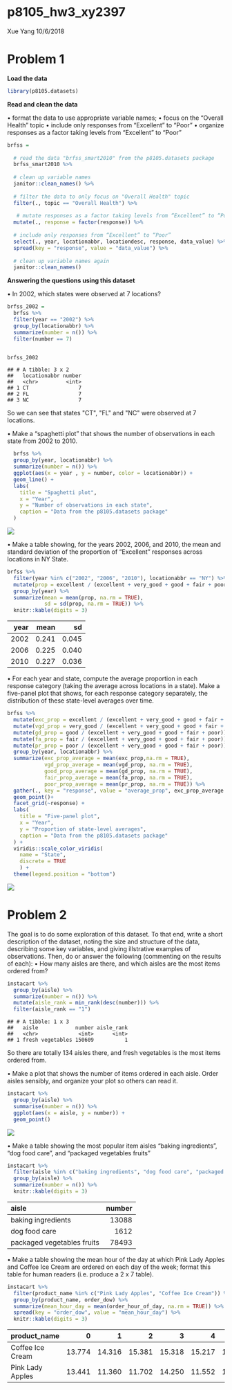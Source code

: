 p8105\_hw3\_xy2397
================
Xue Yang
10/6/2018

Problem 1
=========

**Load the data**

``` r
library(p8105.datasets)
```

**Read and clean the data**

• format the data to use appropriate variable names; • focus on the “Overall Health” topic • include only responses from “Excellent” to “Poor” • organize responses as a factor taking levels from “Excellent” to “Poor”

``` r
brfss = 
  
  # read the data "brfss_smart2010" from the p8105.datasets package
  brfss_smart2010 %>% 
  
  # clean up variable names
  janitor::clean_names() %>% 
  
  # filter the data to only focus on "Overall Health" topic
  filter(., topic == "Overall Health") %>% 
  
   # mutate responses as a factor taking levels from “Excellent” to “Poor”
  mutate(., response = factor(response)) %>% 
  
  # include only responses from “Excellent” to “Poor”
  select(., year, locationabbr, locationdesc, response, data_value) %>%
  spread(key = "response", value = "data_value") %>% 
  
  # clean up variable names again
  janitor::clean_names()
```

**Answering the questions using this dataset**

• In 2002, which states were observed at 7 locations?

``` r
brfss_2002 = 
  brfss %>% 
  filter(year == "2002") %>%
  group_by(locationabbr) %>% 
  summarize(number = n()) %>% 
  filter(number == 7)


brfss_2002
```

    ## # A tibble: 3 x 2
    ##   locationabbr number
    ##   <chr>         <int>
    ## 1 CT                7
    ## 2 FL                7
    ## 3 NC                7

So we can see that states "CT", "FL" and "NC" were observed at 7 locations.

• Make a “spaghetti plot” that shows the number of observations in each state from 2002 to 2010.

``` r
  brfss %>% 
  group_by(year, locationabbr) %>% 
  summarize(number = n()) %>% 
  ggplot(aes(x = year , y = number, color = locationabbr)) +
  geom_line() +
  labs(
    title = "Spaghetti plot",
    x = "Year",
    y = "Number of observations in each state",
    caption = "Data from the p8105.datasets package"
  ) 
```

![](p8105_hw3_xy2397_files/figure-markdown_github/unnamed-chunk-4-1.png)

• Make a table showing, for the years 2002, 2006, and 2010, the mean and standard deviation of the proportion of “Excellent” responses across locations in NY State.

``` r
brfss %>% 
  filter(year %in% c("2002", "2006", "2010"), locationabbr == "NY") %>% 
  mutate(prop = excellent / (excellent + very_good + good + fair + poor)) %>% 
  group_by(year) %>% 
  summarize(mean = mean(prop, na.rm = TRUE),
            sd = sd(prop, na.rm = TRUE)) %>% 
  knitr::kable(digits = 3)
```

|  year|   mean|     sd|
|-----:|------:|------:|
|  2002|  0.241|  0.045|
|  2006|  0.225|  0.040|
|  2010|  0.227|  0.036|

• For each year and state, compute the average proportion in each response category (taking the average across locations in a state). Make a five-panel plot that shows, for each response category separately, the distribution of these state-level averages over time.

``` r
brfss %>% 
  mutate(exc_prop = excellent / (excellent + very_good + good + fair + poor)) %>%
  mutate(vgd_prop = very_good / (excellent + very_good + good + fair + poor)) %>%
  mutate(gd_prop = good / (excellent + very_good + good + fair + poor)) %>%
  mutate(fa_prop = fair / (excellent + very_good + good + fair + poor)) %>%
  mutate(pr_prop = poor / (excellent + very_good + good + fair + poor)) %>% 
  group_by(year, locationabbr) %>% 
  summarize(exc_prop_average = mean(exc_prop,na.rm = TRUE),
            vgd_prop_average = mean(vgd_prop, na.rm = TRUE),
            good_prop_average = mean(gd_prop, na.rm = TRUE),
            fair_prop_average = mean(fa_prop, na.rm = TRUE),
            poor_prop_average = mean(pr_prop, na.rm = TRUE)) %>% 
  gather(., key = "response", value = "average_prop", exc_prop_average:poor_prop_average) %>%    ggplot(aes(x = year, y = average_prop, color = locationabbr)) +
  geom_point()+
  facet_grid(~response) +
  labs(
    title = "Five-panel plot",
    x = "Year",
    y = "Proportion of state-level averages",
    caption = "Data from the p8105.datasets package"
  ) +
  viridis::scale_color_viridis(
    name = "State",
    discrete = TRUE
    ) + 
  theme(legend.position = "bottom")
```

![](p8105_hw3_xy2397_files/figure-markdown_github/unnamed-chunk-6-1.png)

Problem 2
=========

The goal is to do some exploration of this dataset. To that end, write a short description of the dataset, noting the size and structure of the data, describing some key variables, and giving illstrative examples of observations. Then, do or answer the following (commenting on the results of each): • How many aisles are there, and which aisles are the most items ordered from?

``` r
instacart %>% 
  group_by(aisle) %>% 
  summarize(number = n()) %>% 
  mutate(aisle_rank = min_rank(desc(number))) %>% 
  filter(aisle_rank == "1")
```

    ## # A tibble: 1 x 3
    ##   aisle            number aisle_rank
    ##   <chr>             <int>      <int>
    ## 1 fresh vegetables 150609          1

So there are totally 134 aisles there, and fresh vegetables is the most items ordered from.

• Make a plot that shows the number of items ordered in each aisle. Order aisles sensibly, and organize your plot so others can read it.

``` r
instacart %>% 
  group_by(aisle) %>% 
  summarise(number = n()) %>% 
  ggplot(aes(x = aisle, y = number)) +
  geom_point()
```

![](p8105_hw3_xy2397_files/figure-markdown_github/unnamed-chunk-8-1.png)

• Make a table showing the most popular item aisles “baking ingredients”, “dog food care”, and “packaged vegetables fruits”

``` r
instacart %>% 
  filter(aisle %in% c("baking ingredients", "dog food care", "packaged vegetables fruits" ) ) %>% 
  group_by(aisle) %>% 
  summarize(number = n()) %>% 
  knitr::kable(digits = 3)
```

| aisle                      |  number|
|:---------------------------|-------:|
| baking ingredients         |   13088|
| dog food care              |    1612|
| packaged vegetables fruits |   78493|

• Make a table showing the mean hour of the day at which Pink Lady Apples and Coffee Ice Cream are ordered on each day of the week; format this table for human readers (i.e. produce a 2 x 7 table).

``` r
instacart %>% 
  filter(product_name %in% c("Pink Lady Apples", "Coffee Ice Cream")) %>% 
  group_by(product_name, order_dow) %>% 
  summarize(mean_hour_day = mean(order_hour_of_day, na.rm = TRUE)) %>% 
  spread(key = "order_dow", value = "mean_hour_day") %>% 
  knitr::kable(digits = 3)
```

| product\_name    |       0|       1|       2|       3|       4|       5|       6|
|:-----------------|-------:|-------:|-------:|-------:|-------:|-------:|-------:|
| Coffee Ice Cream |  13.774|  14.316|  15.381|  15.318|  15.217|  12.263|  13.833|
| Pink Lady Apples |  13.441|  11.360|  11.702|  14.250|  11.552|  12.784|  11.938|
